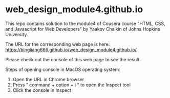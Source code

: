 # web_design_module4.github.io
This repo contains solution to the module4 of Cousera course "HTML, CSS, and Javascript for Web Developers" by Yaakov Chaikin of Johns Hopkins University. 

The URL for the corresponding web page is here: https://bingliang666.github.io/web_design_module4.github.io/

Please check out the console of this web page to see the result.

Steps of opening console in MacOS operating system:
1. Open the URL in Chrome browser
2. Press " command + option + i " to open the Inspect tool
3. Click the console in Inspect
